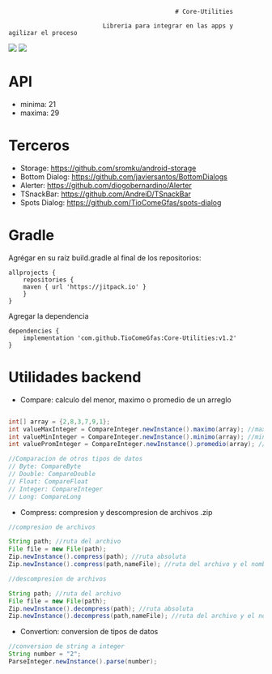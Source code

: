                                                   # Core-Utilities
                                                  
                              Libreria para integrar en las apps y agilizar el proceso
                              

<a target="_blank" href="https://android-arsenal.com/api?level=21"><img src="https://img.shields.io/badge/API-21%2B-orange.svg"></a>
[![](https://jitpack.io/v/TioComeGfas/Core-Utilities.svg)](https://jitpack.io/#TioComeGfas/Core-Utilities)
                              
# API

+ minima: 21 
+ maxima: 29

# Terceros

+ Storage: https://github.com/sromku/android-storage
+ Bottom Dialog: https://github.com/javiersantos/BottomDialogs
+ Alerter: https://github.com/diogobernardino/Alerter
+ TSnackBar: https://github.com/AndreiD/TSnackBar
+ Spots Dialog: https://github.com/TioComeGfas/spots-dialog

# Gradle

Agrégar en su raíz build.gradle al final de los repositorios:

```Gradle
allprojects {
    repositories {
	maven { url 'https://jitpack.io' }
    }
}
```

Agregar la dependencia

```Gradle
dependencies {
    implementation 'com.github.TioComeGfas:Core-Utilities:v1.2'
}
```

# Utilidades backend

+ Compare: calculo del menor, maximo o promedio de un arreglo

```Java

int[] array = {2,8,3,7,9,1};
int valueMaxInteger = CompareInteger.newInstance().maximo(array); //maximo de un arreglo
int valueMinInteger = CompareInteger.newInstance().minimo(array); //minimo de un arreglo
int valuePromInteger = CompareInteger.newInstance().promedio(array); //promedio de un arreglo

//Comparacion de otros tipos de datos
// Byte: CompareByte
// Double: CompareDouble
// Float: CompareFloat
// Integer: CompareInteger
// Long: CompareLong
```

+ Compress: compresion y descompresion de archivos .zip

```Java
//compresion de archivos

String path; //ruta del archivo
File file = new File(path);
Zip.newInstance().compress(path); //ruta absoluta
Zip.newInstance().compress(path,nameFile); //ruta del archivo y el nombre del archivo a comprimir

//descompresion de archivos

String path; //ruta del archivo
File file = new File(path);
Zip.newInstance().decompress(path); //ruta absoluta
Zip.newInstance().decompress(path,nameFile); //ruta del archivo y el nombre del archivo a comprimir
```

+ Convertion: conversion de tipos de datos

```Java
//conversion de string a integer
String number = "2";
ParseInteger.newInstance().parse(number);



```




